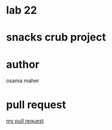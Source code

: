 # lab 22 
# snacks crub project
# author
osama maher
# pull request
[my pull request](https://github.com/osamadado123/snacks_crud/pull/1)
